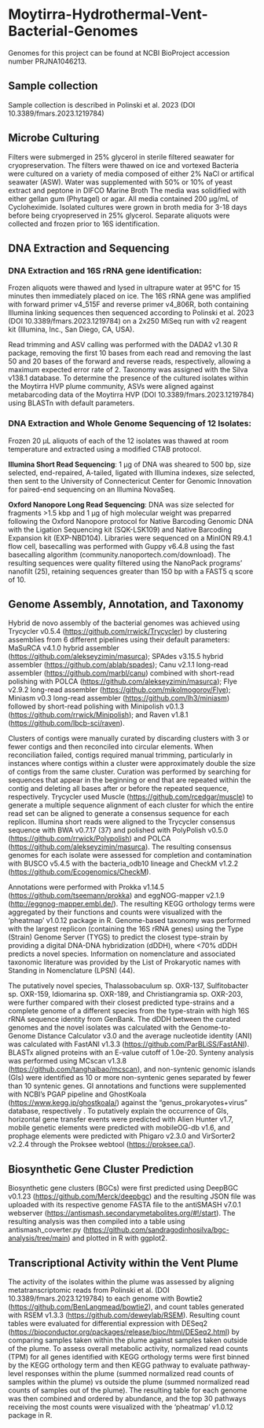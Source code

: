 # Moytirra-Hydrothermal-Vent-Bacterial-Genomes

Genomes for this project can be found at NCBI BioProject accession number PRJNA1046213.

## Sample collection
Sample collection is described in Polinski et al. 2023 (DOI 10.3389/fmars.2023.1219784)

## Microbe Culturing
Filters were submerged in 25% glycerol in sterile filtered seawater for cryopreservation. The filters  were thawed on ice and vortexed 
Bacteria were cultured on a variety of media composed of either 2% NaCl or artifical seawater (ASW).
Water was supplemented with 50% or 10% of yeast extract and peptone in DIFCO Marine Broth
The media was solidified with either gellan gum (Phytagel) or agar.
All media contained 200 µg/mL of Cycloheximide.
Isolated cultures were grown in broth media for 3-18 days before being cryopreserved in 25% glycerol. Separate aliquots were collected and frozen prior to 16S identification.

## DNA Extraction and Sequencing
### DNA Extraction and 16S rRNA gene identification: 
Frozen aliquots were thawed and lysed in ultrapure water at 95°C for 15 minutes then immediately placed on ice. The 16S rRNA gene was amplified with forward primer v4_515F and reverse primer v4_806R, both containing Illumina linking sequences then sequenced according to Polinski et al. 2023 (DOI 10.3389/fmars.2023.1219784) on a 2x250 MiSeq run with v2 reagent kit (Illumina, Inc., San Diego, CA, USA).

Read trimming and ASV calling was performed with the DADA2 v1.30 R package, removing the first 10 bases from each read and removing the last 50 and 20 bases of the forward and reverse reads, respectively, allowing a maximum expected error rate of 2. Taxonomy was assigned with the Silva v138.1 database. To determine the presence of the cultured isolates within the Moytirra HVP plume community, ASVs were aligned against metabarcoding data of the Moytirra HVP (DOI 10.3389/fmars.2023.1219784) using BLASTn with default parameters.

### DNA Extraction and Whole Genome Sequencing of 12 Isolates:
Frozen 20 µL aliquots of each of the 12 isolates was thawed at room temperature and extracted using a modified CTAB protocol.

**Illumina Short Read Sequencing**: 1 µg of DNA was sheared to 500 bp, size selected, end-repaired, A-tailed, ligated with Illumina indexes, size selected, then sent to the University of Connectericut Center for Genomic Innovation for paired-end sequencing on an Illumina NovaSeq.

**Oxford Nanopore Long Read Sequencing**: DNA was size selected for fragments >1.5 kbp and 1 µg of high molecular weight was preparred following the Oxford Nanopore protocol for Native Barcoding Genomic DNA with the Ligation Sequencing kit (SQK-LSK109) and Native Barcoding Expansion kit (EXP-NBD104). Libraries were sequenced on a MinION R9.4.1 flow cell, basecalling was performed with Guppy v6.4.8 using the fast basecalling algorithm (community.nanoportech.com/download). The resulting sequences were quality filtered using the NanoPack programs’ nanofilt (25), retaining sequences greater than 150 bp with a FAST5 q score of 10.

## Genome Assembly, Annotation, and Taxonomy
Hybrid de novo assembly of the bacterial genomes was achieved using Trycycler v0.5.4 (https://github.com/rrwick/Trycycler) by clustering assemblies from 6 different pipelines using their default parameters: MaSuRCA v4.1.0 hybrid assembler (https://github.com/alekseyzimin/masurca); SPAdes v3.15.5 hybrid assembler (https://github.com/ablab/spades); Canu v2.1.1 long-read assembler (https://github.com/marbl/canu) combined with short-read polishing with POLCA (https://github.com/alekseyzimin/masurca); Flye v2.9.2 long-read assembler (https://github.com/mikolmogorov/Flye); Miniasm v0.3 long-read assembler (https://github.com/lh3/miniasm) followed by short-read polishing with Minipolish v0.1.3 (https://github.com/rrwick/Minipolish); and Raven v1.8.1 (https://github.com/lbcb-sci/raven). 

Clusters of contigs were manually curated by discarding clusters with 3 or fewer contigs and then reconciled into circular elements. When reconciliation failed, contigs required manual trimming, particularly in instances where contigs within a cluster were approximately double the size of contigs from the same cluster. Curation was performed by searching for sequences that appear in the beginning or end that are repeated within the contig and deleting all bases after or before the repeated sequence, respectively. Trycycler used Muscle (https://github.com/rcedgar/muscle) to generate a multiple sequence alignment of each cluster for which the entire read set can be aligned to generate a consensus sequence for each replicon. Illumina short reads were aligned to the Trycycler consensus sequence with BWA v0.7.17 (37) and polished with PolyPolish v0.5.0 (https://github.com/rrwick/Polypolish) and POLCA (https://github.com/alekseyzimin/masurca). The resulting consensus genomes for each isolate were assessed for completion and contamination with BUSCO v5.4.5 with the bacteria_odb10 lineage and CheckM v1.2.2 (https://github.com/Ecogenomics/CheckM). 

Annotations were performed with Prokka v1.14.5 (https://github.com/tseemann/prokka) and eggNOG-mapper v2.1.9 (http://eggnog-mapper.embl.de/). The resulting KEGG orthology terms were aggregated by their functions and counts were visualized with the ‘pheatmap’ v1.0.12 package in R. Genome-based taxonomy was performed with the largest replicon (containing the 16S rRNA genes) using the Type (Strain) Genome Server (TYGS) to predict the closest type-strain by providing a digital DNA-DNA hybridization (dDDH), where <70% dDDH predicts a novel species. Information on nomenclature and associated taxonomic literature was provided by the List of Prokaryotic names with Standing in Nomenclature (LPSN) (44). 

The putatively novel species, Thalassobaculum sp. OXR-137, Sulfitobacter sp. OXR-159, Idiomarina sp. OXR-189, and Christiangramia sp. OXR-203, were further compared with their closest predicted type-strains and a complete genome of a different species from the type-strain with high 16S rRNA sequence identity from GenBank.  The dDDH between the curated genomes and the novel isolates was calculated with the Genome-to-Genome Distance Calculator v3.0 and the average nucleotide identity (ANI) was calculated with FastANI v1.3.3 (https://github.com/ParBLiSS/FastANI). BLASTx aligned proteins with an E-value cutoff of 1.0e-20. Synteny analysis was performed using MCscan v1.3.8 (https://github.com/tanghaibao/mcscan), and non-syntenic genomic islands (GIs) were identified as 10 or more non-syntenic genes separated by fewer than 10 syntenic genes. GI annotations and functions were supplemented with NCBI’s PGAP pipeline and GhostKoala (https://www.kegg.jp/ghostkoala/) against the “genus_prokaryotes+virus” database, respectively . To putatively explain the occurrence of GIs, horizontal gene transfer events were predicted with Alien Hunter v1.7, mobile genetic elements were predicted with mobileOG-db v1.6, and prophage elements were predicted with Phigaro v2.3.0 and VirSorter2 v2.2.4 through the Proksee webtool (https://proksee.ca/). 

## Biosynthetic Gene Cluster Prediction
Biosynthetic gene clusters (BGCs) were first predicted using DeepBGC v0.1.23 (https://github.com/Merck/deepbgc) and the resulting JSON file was uploaded with its respective genome FASTA file to the antiSMASH v7.0.1 webserver (https://antismash.secondarymetabolites.org/#!/start). The resulting analysis was then compiled into a table using antismash_coverter.py (https://github.com/sandragodinhosilva/bgc-analysis/tree/main) and plotted in R with ggplot2.

## Transcriptional Activity within the Vent Plume
The activity of the isolates within the plume was assessed by aligning metatranscriptomic reads from Polinski et al. (DOI 10.3389/fmars.2023.1219784) to each genome with Bowtie2 (https://github.com/BenLangmead/bowtie2), and count tables generated with RSEM v1.3.3 (https://github.com/deweylab/RSEM). Resulting count tables were evaluated for differential expression with DESeq2 (https://bioconductor.org/packages/release/bioc/html/DESeq2.html) by comparing samples taken within the plume against samples taken outside of the plume.
To assess overall metabolic activity, normalized read counts (TPM) for all genes identified with KEGG orthology terms were first binned by the KEGG orthology term and then KEGG pathway to evaluate pathway-level responses within the plume (summed normalized read counts of samples within the plume) vs outside the plume (summed normalized read counts of samples out of the plume). The resulting table for each genome was then combined and ordered by abundance, and the top 30 pathways receiving the most counts were visualized with the ‘pheatmap’ v1.0.12 package in R. 

